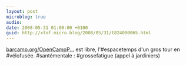 ```yaml
---
layout: post
microblog: true
audio: 
date: 2008-05-31 01:00:00 +0100
guid: http://xtof.micro.blog/2008/05/31/t824090065.html
---
```

[barcamp.org/OpenCampP...](http://barcamp.org/OpenCampParis) est libre, l'#espacetemps d'un gros tour en #vélofusée. #santémentale : #grossefatigue (appel à jardiniers)
